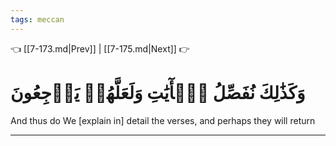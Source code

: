 ```yaml
---
tags: meccan
---
```


👈 [[7-173.md|Prev]] | [[7-175.md|Next]] 👉

# وَكَذَٰلِكَ نُفَصِّلُ ٱلۡأٓيَٰتِ وَلَعَلَّهُمۡ يَرۡجِعُونَ

And thus do We [explain in] detail the verses, and perhaps they will return

---

